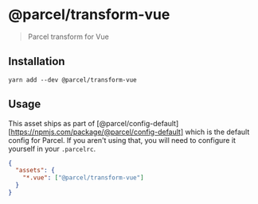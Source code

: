 # @parcel/transform-vue

> Parcel transform for Vue

## Installation

```
yarn add --dev @parcel/transform-vue
```

## Usage

This asset ships as part of [@parcel/config-default][https://npmjs.com/package/@parcel/config-default]
which is the default config for Parcel. If you aren't using that, you will need
to configure it yourself in your `.parcelrc`.

```json
{
  "assets": {
    "*.vue": ["@parcel/transform-vue"]
  }
}
```
